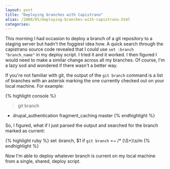 ```yaml
---
layout: post
title: "Deploying branches with Capistrano"
alias: /2008/05/deploying-branches-with-capistrano.html
categories:
---
```

This morning I had occasion to deploy a branch of a git repository to a staging server but hadn't the foggiest idea how. A quick search through the capistrano source code revealed that I could use `set :branch "branch_name"` in my deploy script. I tried it and it worked. I then figured I would need to make a similar change across all my branches. Of course, I'm a lazy sod and wondered if there wasn't a better way.

If you're not familiar with git, the output of the `git branch` command is a list of branches with an asterisk marking the one currently checked out on your local machine. For example:

{% highlight console %}
> git branch
* drupal_authentication
fragment_caching
master
{% endhighlight %}

So, I figured, what if I just parsed the output and searched for the branch marked as current:

{% highlight ruby %}
set :branch, $1 if `git branch` =~ /\* (\S+)\s/m
{% endhighlight %}

Now I'm able to deploy whatever branch is current on my local machine from a single, shared, deploy script.
